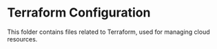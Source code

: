 # Terraform Configuration

This folder contains files related to Terraform, used for managing cloud resources.